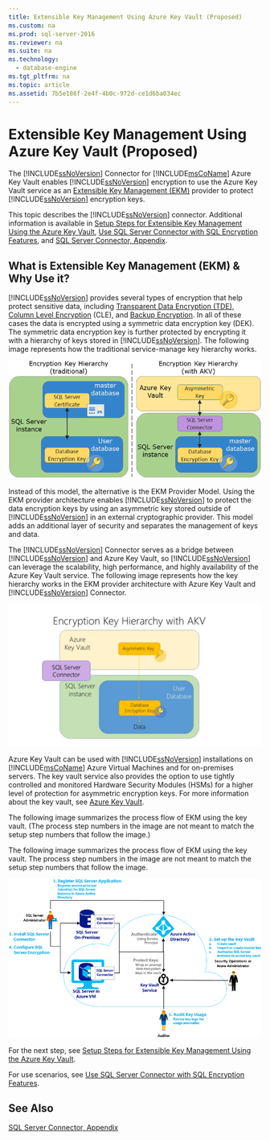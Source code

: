 ```yaml
---
title: Extensible Key Management Using Azure Key Vault (Proposed)
ms.custom: na
ms.prod: sql-server-2016
ms.reviewer: na
ms.suite: na
ms.technology: 
  - database-engine
ms.tgt_pltfrm: na
ms.topic: article
ms.assetid: 7b5e186f-2e4f-4b0c-972d-ce1d6ba034ec
---
```

# Extensible Key Management Using Azure Key Vault (Proposed)
  The [!INCLUDE[ssNoVersion](../../Token\Other/ssNoVersion_md.md)] Connector for [!INCLUDE[msCoName](../../Token\Other/msCoName_md.md)] Azure Key Vault enables [!INCLUDE[ssNoVersion](../../Token\Other/ssNoVersion_md.md)] encryption to use the Azure Key Vault service as an [Extensible Key Management &#40;EKM&#41;](../Topic/Extensible%20Key%20Management%20\(EKM\).md) provider to protect [!INCLUDE[ssNoVersion](../../Token\Other/ssNoVersion_md.md)] encryption keys.  
  
 This topic describes the [!INCLUDE[ssNoVersion](../../Token\Other/ssNoVersion_md.md)] connector. Additional information is available in [Setup Steps for Extensible Key Management Using the Azure Key Vault](../../Topics\TopicNameNotContainA/Setup-Steps-for-Extensible-Key-Management-Using-the-Azure-Key-Vault.md), [Use SQL Server Connector with SQL Encryption Features](../../Topics\TopicNameNotContainA/Use-SQL-Server-Connector-with-SQL-Encryption-Features.md), and [SQL Server Connector, Appendix](../../Topics\TopicNameNotContainA/SQL-Server-Connector,-Appendix.md).  
  
##  <a name="Uses"></a> What is Extensible Key Management \(EKM\) & Why Use it?  
 [!INCLUDE[ssNoVersion](../../Token\Other/ssNoVersion_md.md)] provides several types of encryption that help protect sensitive data, including [Transparent Data Encryption &#40;TDE&#41;](../Topic/Transparent%20Data%20Encryption%20\(TDE\).md), [Column Level Encryption](../Topic/Cryptographic%20Functions%20\(Transact-SQL\).md) \(CLE\), and [Backup Encryption](../../Topics\TopicNameNotContainA/Backup-Encryption.md). In all of these cases the data is encrypted using a symmetric data encryption key \(DEK\). The symmetric data encryption key is further protected by encrypting it with a hierarchy of keys stored in [!INCLUDE[ssNoVersion](../../Token\Other/ssNoVersion_md.md)]. The following image represents how the traditional service\-manage key hierarchy works.  
  
 ![ekm-key-hierarchy-traditional](../../Images\Image\ImageNotContaina/ekm-key-hierarchy-traditional.png "ekm-key-hierarchy-traditional")  
  
 Instead of this model, the alternative is the EKM Provider Model. Using the EKM provider architecture enables [!INCLUDE[ssNoVersion](../../Token\Other/ssNoVersion_md.md)] to protect the data encryption keys by using an asymmetric key stored outside of [!INCLUDE[ssNoVersion](../../Token\Other/ssNoVersion_md.md)] in an external cryptographic provider. This model adds an additional layer of security and separates the management of keys and data.  
  
 The [!INCLUDE[ssNoVersion](../../Token\Other/ssNoVersion_md.md)] Connector serves as a bridge between [!INCLUDE[ssNoVersion](../../Token\Other/ssNoVersion_md.md)] and Azure Key Vault, so [!INCLUDE[ssNoVersion](../../Token\Other/ssNoVersion_md.md)] can leverage the scalability, high performance, and highly availability of the Azure Key Vault service. The following image represents how the key hierarchy works in the EKM provider architecture with Azure Key Vault and [!INCLUDE[ssNoVersion](../../Token\Other/ssNoVersion_md.md)] Connector.  
  
 ![ekm-key-hierarchy-with-akv](../../Images\Image\ImageNotContaina/ekm-key-hierarchy-with-akv.jpg "ekm-key-hierarchy-with-akv")  
  
 Azure Key Vault can be used with [!INCLUDE[ssNoVersion](../../Token\Other/ssNoVersion_md.md)] installations on [!INCLUDE[msCoName](../../Token\Other/msCoName_md.md)] Azure Virtual Machines and for on\-premises servers. The key vault service also provides the option to use tightly controlled and monitored Hardware Security Modules \(HSMs\) for a higher level of protection for asymmetric encryption keys. For more information about the key vault, see [Azure Key Vault](http://go.microsoft.com/fwlink/?LinkId=521401).  
  
 The following image summarizes the process flow of EKM using the key vault. \(The process step numbers in the image are not meant to match the setup step numbers that follow the image.\)  
  
 The following image summarizes the process flow of EKM using the key vault. The process step numbers in the image are not meant to match the setup step numbers that follow the image.  
  
 ![SQL Server EKM using the Azure Key Vault](../../Images\Image\ImageNotContaina/EKM_using_Azure_Key_Vault.png "EKM_using_Azure_Key_Vault")  
  
 For the next step, see [Setup Steps for Extensible Key Management Using the Azure Key Vault](../../Topics\TopicNameNotContainA/Setup-Steps-for-Extensible-Key-Management-Using-the-Azure-Key-Vault.md).  
  
 For use scenarios, see [Use SQL Server Connector with SQL Encryption Features](../../Topics\TopicNameNotContainA/Use-SQL-Server-Connector-with-SQL-Encryption-Features.md).  
  
## See Also  
 [SQL Server Connector, Appendix](../../Topics\TopicNameNotContainA/SQL-Server-Connector,-Appendix.md)  
  
  